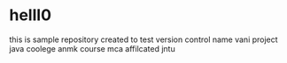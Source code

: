# helll0
this is sample repository created to test version control
name vani
project java
coolege anmk
course mca
affilcated jntu
